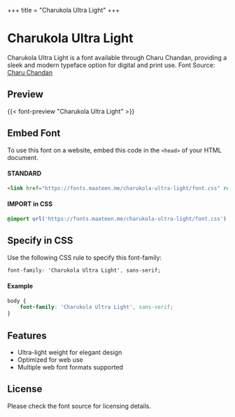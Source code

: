 +++
title = "Charukola Ultra Light"
+++

# Charukola Ultra Light

Charukola Ultra Light is a font available through Charu Chandan, providing a sleek and modern typeface option for digital and print use. Font Source: [Charu Chandan](http://www.charuchandan.com/)

## Preview

{{< font-preview "Charukola Ultra Light" >}}

## Embed Font

To use this font on a website, embed this code in the `<head>` of your HTML document.

#### STANDARD

```html
<link href="https://fonts.maateen.me/charukola-ultra-light/font.css" rel="stylesheet">
```

#### IMPORT in CSS

```css
@import url('https://fonts.maateen.me/charukola-ultra-light/font.css');
```

## Specify in CSS

Use the following CSS rule to specify this font-family:

```css
font-family: 'Charukola Ultra Light', sans-serif;
```

#### Example

```css
body {
    font-family: 'Charukola Ultra Light', sans-serif;
}
```

## Features
- Ultra-light weight for elegant design
- Optimized for web use
- Multiple web font formats supported

## License
Please check the font source for licensing details.